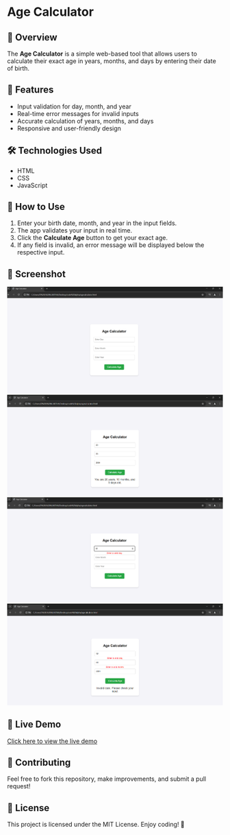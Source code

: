 # Age Calculator

## 📌 Overview
The **Age Calculator** is a simple web-based tool that allows users to calculate their exact age in years, months, and days by entering their date of birth.

## 🚀 Features
- Input validation for day, month, and year
- Real-time error messages for invalid inputs
- Accurate calculation of years, months, and days
- Responsive and user-friendly design

## 🛠️ Technologies Used
- HTML
- CSS
- JavaScript

## 🔧 How to Use
1. Enter your birth date, month, and year in the input fields.
2. The app validates your input in real time.
3. Click the **Calculate Age** button to get your exact age.
4. If any field is invalid, an error message will be displayed below the respective input.

## 📸 Screenshot
![Age Calculator Interface Screenshot](calculatorUI.png)
![Age Calculator result Screenshot](calculation.png)
![Age Calculator Incorrect details Screenshot](wrongdata.png)
![Age Calculator Incorrect result Screenshot](suggesting.png)

## 🔗 Live Demo
[Click here to view the live demo](#)

## 🤝 Contributing
Feel free to fork this repository, make improvements, and submit a pull request!

## 📝 License
This project is licensed under the MIT License. Enjoy coding! 🚀

